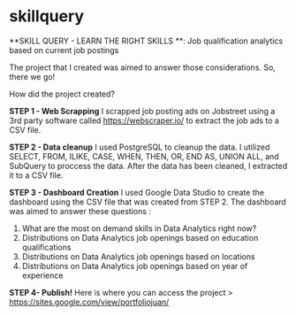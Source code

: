 # skillquery
**SKILL QUERY - LEARN THE RIGHT SKILLS **: Job qualification analytics based on current job postings

The project that I created was aimed to answer those considerations. So, there we go!

How did the project created?

**STEP 1 - Web Scrapping**
I scrapped job posting ads on Jobstreet using a 3rd party software called https://webscraper.io/ to extract the job ads to a CSV file.

**STEP 2 - Data cleanup**
I used PostgreSQL to cleanup the data. I utilized SELECT, FROM, ILIKE, CASE, WHEN, THEN, OR, END AS, UNION ALL, and SubQuery to proccess the data.
After the data has been cleaned, I extracted it to a CSV file.

**STEP 3 - Dashboard Creation**
I used Google Data Studio to create the dashboard using the CSV file that was created from STEP 2. The dashboard was aimed to answer these questions :
1. What are the most on demand skills in Data Analytics right now?
2. Distributions on Data Analytics job openings based on education qualifications
3. Distributions on Data Analytics job openings based on locations
4. Distributions on Data Analytics job openings based on year of experience

**STEP 4- Publish!**
Here is where you can access the project > https://sites.google.com/view/portfoliojuan/
